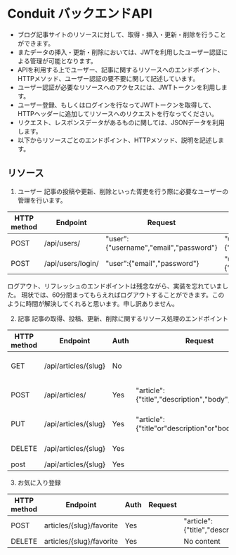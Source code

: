 # Conduit バックエンドAPI
- ブログ記事サイトのリソースに対して、取得・挿入・更新・削除を行うことができます。
- またデータの挿入・更新・削除においては、JWTを利用したユーザー認証による管理が可能となります。
- APIを利用する上でユーザー、記事に関するリソースへのエンドポイント、HTTPメソッド、ユーザー認証の要不要に関して記述しています。
- ユーザー認証が必要なリソースへのアクセスには、JWTトークンを利用します。
- ユーザー登録、もしくはログインを行なってJWTトークンを取得して、HTTPヘッダーに追加してリソースへのリクエストを行なってください。
- リクエスト、レスポンスデータがあるものに関しては、JSONデータを利用します。
- 以下からリソースごとのエンドポイント、HTTPメソッド、説明を記述します。

## リソース
1. ユーザー
記事の投稿や更新、削除といった胥吏を行う際に必要なユーザーの管理を行います。

| HTTP method | Endpoint          | Request                                | Response                    |
| ----------- | ----------------- | -------------------------------------- | --------------------------- |
| POST        | /api/users/       | "user":{"username","email","password"} | "user":{"username","email"} |
| POST        | /api/users/login/ | "user":{"email","password"}            | "user":{"username","email"} |
ログアウト、リフレッシュのエンドポイントは残念ながら、実装を忘れていました。
現状では、60分間まってもらえればログアウトすることができます。このように時間が解決してくれると思います。申し訳ありません。

2. 記事
記事の取得、投稿、更新、削除に関するリソース処理のエンドポイント

| HTTP method | Endpoint             | Auth | Request                                            | Response                |
| ----------- | -------------------- | ---- | -------------------------------------------------- | ----------------------- |
| GET         | /api/articles/{slug} | No   |                                                    | Req + favorite + author |
| POST        | /api/articles/       | Yes  | "article":{"title","description","body","TagList"} | Req + favorite + author |
| PUT         | /api/articles/{slug} | Yes  | "article":{"title"or"description"or"body"}         | Req + favorite + author |
| DELETE      | /api/articles/{slug} | Yes  |                                                    | No content              |
| post        | /api/articles/{slug} | Yes  |                                                    |                         |

3. お気に入り登録

| HTTP method | Endpoint                 | Auth | Request | Response                                                               |
| ----------- | ------------------------ | ---- | ------- | ---------------------------------------------------------------------- |
| POST        | articles/{slug}/favorite | Yes  |         | "article":{"title","description","body","TagList","favorite","author"} |
| DELETE      | articles/{slug}/favorite | Yes  |         | No content                                                             |